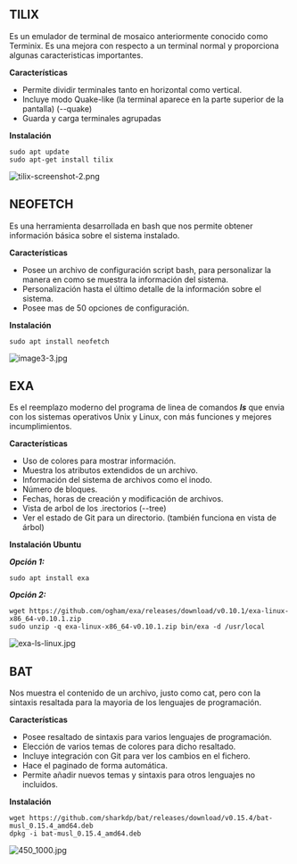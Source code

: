 ## **TILIX**
Es un emulador de terminal de mosaico anteriormente conocido como Terminix. Es una mejora con respecto a un terminal normal y proporciona algunas caracteristicas importantes.

**Características**
- Permite dividir terminales tanto en horizontal como vertical.
- Incluye modo Quake-like (la terminal aparece en la parte superior de la pantalla) (--quake)
- Guarda y carga terminales agrupadas

**Instalación**
```
sudo apt update
sudo apt-get install tilix
```



![tilix-screenshot-2.png](https://blog.desdelinux.net/wp-content/uploads/2019/01/tilix_187.jpg)


## **NEOFETCH**
Es una herramienta desarrollada en bash que nos permite obtener información básica sobre el sistema instalado.

**Características**
- Posee un archivo de configuración script bash, para personalizar la manera en como se muestra la información del sistema.
- Personalización hasta el último detalle de la información sobre el sistema.
- Posee mas de 50 opciones de configuración.

**Instalación**
```
sudo apt install neofetch
```



![image3-3.jpg](https://lh3.googleusercontent.com/-FFmH0HXB7GA/WI-SZ0ATkKI/AAAAAAAA-zc/5-LEC9ExBlckukxfRg5TqVMxday6EQPqgCHM/s818/20170130-0001-Terminal.png)


## **EXA**
Es el reemplazo moderno del programa de linea de comandos ***ls*** que envia con los sistemas operativos Unix y Linux, con más funciones y mejores incumplimientos.

**Características**
- Uso de colores para mostrar información.
- Muestra los atributos extendidos de un archivo.
- Información del sistema de archivos como el inodo.
- Número de bloques.
- Fechas, horas de creación y modificación de archivos.
- Vista de arbol de los .irectorios (--tree)
 - Ver el estado de Git para un directorio. (también funciona en vista de árbol)

**Instalación Ubuntu**

***Opción 1:***
```
sudo apt install exa
```
***Opción 2:***
```
wget https://github.com/ogham/exa/releases/download/v0.10.1/exa-linux-x86_64-v0.10.1.zip
sudo unzip -q exa-linux-x86_64-v0.10.1.zip bin/exa -d /usr/local
```



![exa-ls-linux.jpg](https://www.cyberciti.biz/media/new/cms/2017/08/exa-welcome.jpg)


## **BAT**
Nos muestra el contenido de un archivo, justo como cat, pero con la sintaxis resaltada para la mayoria de los lenguajes de programación.

**Características**
- Posee resaltado de sintaxis para varios lenguajes de programación.
- Elección de varios temas de colores para dicho resaltado.
- Incluye integración con Git para ver los cambios en el fichero.
- Hace el paginado de forma automática.
- Permite añadir nuevos temas y sintaxis para otros lenguajes no incluidos.

**Instalación**
```
wget https://github.com/sharkdp/bat/releases/download/v0.15.4/bat-musl_0.15.4_amd64.deb
dpkg -i bat-musl_0.15.4_amd64.deb
```



![450_1000.jpg](https://i.blogs.es/ffca8c/cat/450_1000.jpg)

